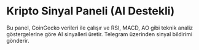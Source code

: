 
# Kripto Sinyal Paneli (AI Destekli)

Bu panel, CoinGecko verileri ile çalışır ve RSI, MACD, AO gibi teknik analiz göstergelerine göre AI sinyalleri üretir. Telegram üzerinden sinyal bildirimi gönderir.

